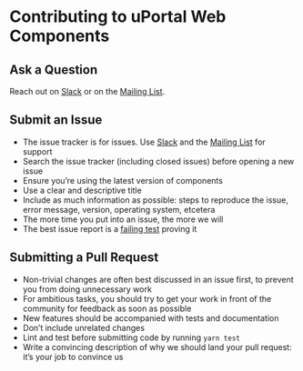 # Contributing to uPortal Web Components

## Ask a Question

Reach out on [Slack][] or on the [Mailing List][].

## Submit an Issue

* The issue tracker is for issues. Use [Slack][] and the [Mailing List][] for support
* Search the issue tracker (including closed issues) before opening a new issue
* Ensure you’re using the latest version of components
* Use a clear and descriptive title
* Include as much information as possible: steps to reproduce the issue, error message, version, operating system, etcetera
* The more time you put into an issue, the more we will
* The best issue report is a [failing test][] proving it

## Submitting a Pull Request

* Non-trivial changes are often best discussed in an issue first, to prevent you from doing unnecessary work
* For ambitious tasks, you should try to get your work in front of the community for feedback as soon as possible
* New features should be accompanied with tests and documentation
* Don’t include unrelated changes
* Lint and test before submitting code by running `yarn test`
* Write a convincing description of why we should land your pull request: it’s your job to convince us

[failing test]: https://twitter.com/sindresorhus/status/579306280495357953
[issue tracker]: https://github.com/ChristianMurphy/uPortal-components/issues
[mailing list]: https://groups.google.com/a/apereo.org/forum/#!forum/uportal-user
[slack]: https://apereo.slack.com
